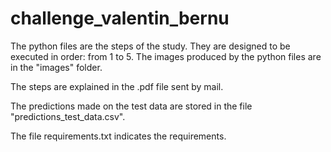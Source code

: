 # challenge_valentin_bernu

The python files are the steps of the study. 
They are designed to be executed in order: from 1 to 5. 
The images produced by the python files are in the "images" folder.

The steps are explained in the .pdf file sent by mail. 

The predictions made on the test data are stored in the file "predictions_test_data.csv".

The file requirements.txt indicates the requirements. 
